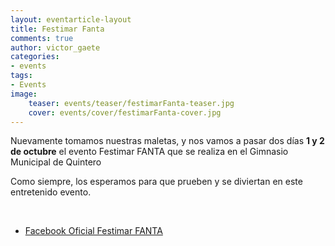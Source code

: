 ```yaml
---
layout: eventarticle-layout
title: Festimar Fanta
comments: true
author: victor_gaete
categories:
- events
tags:
- Events
image:
    teaser: events/teaser/festimarFanta-teaser.jpg
    cover: events/cover/festimarFanta-cover.jpg
---
```


<p class="margin-top-30">
Nuevamente tomamos nuestras maletas, y nos vamos a pasar dos días <b>1 y 2 de octubre</b> el evento Festimar FANTA que se realiza en el Gimnasio Municipal de Quintero 
</p>

<p>
Como siempre, los esperamos para que prueben y se diviertan en este entretenido evento.
</p>
<br/>

* <p><a href="https://es-la.facebook.com/events/974857812563463/"><span class="fa fa-facebook"></span> Facebook Oficial Festimar FANTA</a></p>


